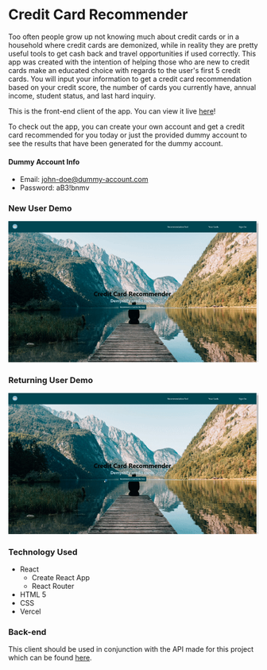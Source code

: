 # Credit Card Recommender

 Too often people grow up not knowing much about credit cards or in a household where credit cards are demonized, while in reality they are pretty useful tools to get cash back and travel opportunities if used correctly. This app was created with the intention of helping those who are new to credit cards make an educated choice with regards to the user's first 5 credit cards. You will input your information to get a credit card recommendation based on your credit score, the number of cards you currently have, annual income, student status, and last hard inquiry.

This is the front-end client of the app. You can view it live [here](credit-card-recommender.vercel.app)!

To check out the app, you can create your own account and get a credit card recommended for you today or just the provided dummy account to see the results that have been generated for the dummy account. 

#### Dummy Account Info
- Email: john-doe@dummy-account.com
- Password: aB3!bnmv

### New User Demo
![](./src/images/newUser.gif)

### Returning User Demo
![](./src/images/returningUser.gif)

### Technology Used
- React
  - Create React App
  - React Router
- HTML 5
- CSS
- Vercel

### Back-end
This client should be used in conjunction with the API made for this project which can be found [here](https://github.com/Human437/credit-card-recommender-api).
